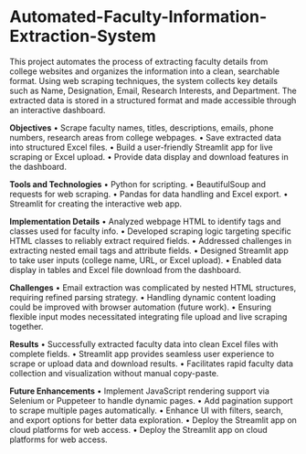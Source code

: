 # Automated-Faculty-Information-Extraction-System
This project automates the process of extracting faculty details from college websites and organizes the information into a clean, searchable format. Using web scraping techniques, the system collects key details such as Name, Designation, Email, Research Interests, and Department. The extracted data is stored in a structured format and made accessible through an interactive dashboard.

**Objectives**
•	Scrape faculty names, titles, descriptions, emails, phone numbers, research areas from college webpages.
•	Save extracted data into structured Excel files.
•	Build a user-friendly Streamlit app for live scraping or Excel upload.
•	Provide data display and download features in the dashboard.

**Tools and Technologies**
•	Python for scripting.
•	BeautifulSoup and requests for web scraping.
•	Pandas for data handling and Excel export.
•	Streamlit for creating the interactive web app.

**Implementation Details**
•	Analyzed webpage HTML to identify tags and classes used for faculty info.
•	Developed scraping logic targeting specific HTML classes to reliably extract required fields.
•	Addressed challenges in extracting nested email tags and attribute fields.
•	Designed Streamlit app to take user inputs (college name, URL, or Excel upload).
•	Enabled data display in tables and Excel file download from the dashboard.

**Challenges**
•	Email extraction was complicated by nested HTML structures, requiring refined parsing strategy.
•	Handling dynamic content loading could be improved with browser automation (future work).
•	Ensuring flexible input modes necessitated integrating file upload and live scraping together.

**Results**
•	Successfully extracted faculty data into clean Excel files with complete fields.
•	Streamlit app provides seamless user experience to scrape or upload data and download results.
•	Facilitates rapid faculty data collection and visualization without manual copy-paste.

**Future Enhancements**
•	Implement JavaScript rendering support via Selenium or Puppeteer to handle dynamic pages.
•	Add pagination support to scrape multiple pages automatically.
•	Enhance UI with filters, search, and export options for better data exploration.
•	Deploy the Streamlit app on cloud platforms for web access.
•	Deploy the Streamlit app on cloud platforms for web access.
